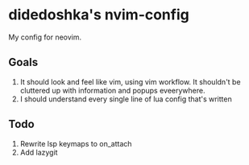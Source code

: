# didedoshka's nvim-config

My config for neovim.

## Goals

1. It should look and feel like vim, using vim workflow. It shouldn't be cluttered up with information and popups eveerywhere. 
2. I should understand every single line of lua config that's written



## Todo

1. Rewrite lsp keymaps to on_attach
2. Add lazygit
